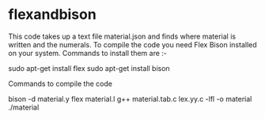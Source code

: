 flexandbison
============
This code takes up a text file material.json and finds where material is written and the numerals.
To compile the code you need Flex Bison installed on your system. Commands to install them are :- 

sudo apt-get install flex
sudo apt-get install bison

Commands to compile the code

bison -d material.y
flex material.l
g++ material.tab.c lex.yy.c -lfl -o material
./material
